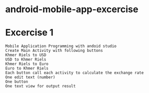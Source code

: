# android-mobile-app-excercise
# Excercise 1
    Mobile Application Programming with andoid studio 
    Create Main Activity with following buttons
    Khmer Riels to USD
    USD to Khmer Riels
    Khmer Riels to Euro
    Euro to Khmer Riels
    Each button call each activity to calculate the exchange rate
    One edit text (number)
    One button 
    One text view for output result